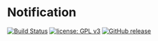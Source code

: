 Notification
===

[![Build Status](https://travis-ci.org/Naoghuman/app-notification.svg?branch=master)](https://travis-ci.org/Naoghuman/app-notification)
[![license: GPL v3](https://img.shields.io/badge/License-GPL%20v3-blue.svg)](https://www.gnu.org/licenses/gpl-3.0)
[![GitHub release](https://img.shields.io/github/release/Naoghuman/app-notification.svg)](https://GitHub.com/Naoghuman/app-notification/releases/)
